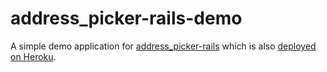 address_picker-rails-demo
=========================

A simple demo application for [address_picker-rails](https://github.com/ddidier/address_picker-rails) which is also [deployed on Heroku](http://address-picker-rails-demo.herokuapp.com).
